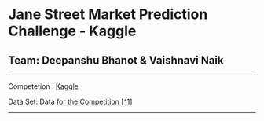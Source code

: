 # Jane Street Market Prediction Challenge - Kaggle
## Team: Deepanshu Bhanot & Vaishnavi Naik

---

Competetion : [Kaggle](https://www.kaggle.com/c/jane-street-market-prediction)  

Data Set: [Data for the Competition](https://www.kaggle.com/c/jane-street-market-prediction/data) [^1]

---
